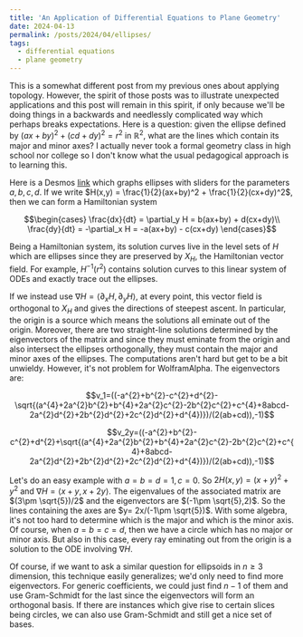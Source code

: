 ```yaml
---
title: 'An Application of Differential Equations to Plane Geometry'
date: 2024-04-13
permalink: /posts/2024/04/ellipses/
tags:
  - differential equations
  - plane geometry
---
```


This is a somewhat different post from my previous ones about applying topology. However, the spirit of those posts was to illustrate unexpected applications and this post will remain in this spirit, if only because we'll be doing things in a backwards and needlessly complicated way which perhaps breaks expectations. Here is a question: given the ellipse defined by $(ax+by)^2+(cd+dy)^2 = r^2$ in $\mathbb{R}^2$, what are the lines which contain its major and minor axes? I actually never took a formal geometry class in high school nor college so I don't know what the usual pedagogical approach is to learning this.

Here is a Desmos [link](https://www.desmos.com/calculator/q9z6c6bzhg) which graphs ellipses with sliders for the parameters $a,b,c,d$. If we write $H(x,y) = \frac{1}{2}(ax+by)^2 + \frac{1}{2}(cx+dy)^2$, then we can form a Hamiltonian system

$$\begin{cases}
\frac{dx}{dt} = \partial_y H  = b(ax+by) + d(cx+dy)\\
\frac{dy}{dt} = -\partial_x H = -a(ax+by) - c(cx+dy)
\end{cases}$$

Being a Hamiltonian system, its solution curves live in the level sets of $H$ which are ellipses since they are preserved by $X_H$, the Hamiltonian vector field. For example, $H^{-1}(r^2)$ contains solution curves to this linear system of ODEs and exactly trace out the ellipses.

If we instead use $\nabla H = \langle \partial_x H, \partial_y H\rangle$, at every point, this vector field is orthogonal to $X_H$ and gives the directions of steepest ascent. In particular, the origin is a source which means the solutions all eminate out of the origin. Moreover, there are two straight-line solutions determined by the eigenvectors of the matrix and since they must eminate from the origin and also intersect the ellipses orthogonally, they must contain the major and minor axes of the ellipses. The computations aren't hard but get to be a bit unwieldy. However, it's not problem for WolframAlpha. The eigenvectors are:

$$v_1=((-a^{2}+b^{2}-c^{2}+d^{2}-\sqrt{(a^{4}+2a^{2}b^{2}+b^{4}+2a^{2}c^{2}-2b^{2}c^{2}+c^{4}+8abcd-2a^{2}d^{2}+2b^{2}d^{2}+2c^{2}d^{2}+d^{4})})/(2(ab+cd)),-1)$$

$$v_2y=((-a^{2}+b^{2}-c^{2}+d^{2}+\sqrt{(a^{4}+2a^{2}b^{2}+b^{4}+2a^{2}c^{2}-2b^{2}c^{2}+c^{4}+8abcd-2a^{2}d^{2}+2b^{2}d^{2}+2c^{2}d^{2}+d^{4})})/(2(ab+cd)),-1)$$

Let's do an easy example with $a=b=d=1,c=0$. So $2H(x,y) = (x+y)^2+y^2$ and $\nabla H = \langle x+y,x+2y \rangle$. The eigenvalues of the associated matrix are $(3\pm \sqrt{5})/2$ and the eigenvectors are $(-1\pm \sqrt{5},2)$. So the lines containing the axes are $y= 2x/(-1\pm \sqrt{5})$. With some algebra, it's not too hard to determine which is the major and which is the minor axis.
Of course, when $a=b=c=d$, then we have a circle which has no major or minor axis. But also in this case, every ray eminating out from the origin is a solution to the ODE involving $\nabla H$.

Of course, if we want to ask a similar question for ellipsoids in $n\geq 3$ dimension, this technique easily generalizes; we'd only need to find more eigenvectors. For generic coefficients, we could just find $n-1$ of them and use Gram-Schmidt for the last since the eigenvectors will form an orthogonal basis. If there are instances which give rise to certain slices being circles, we can also use Gram-Schmidt and still get a nice set of bases.
